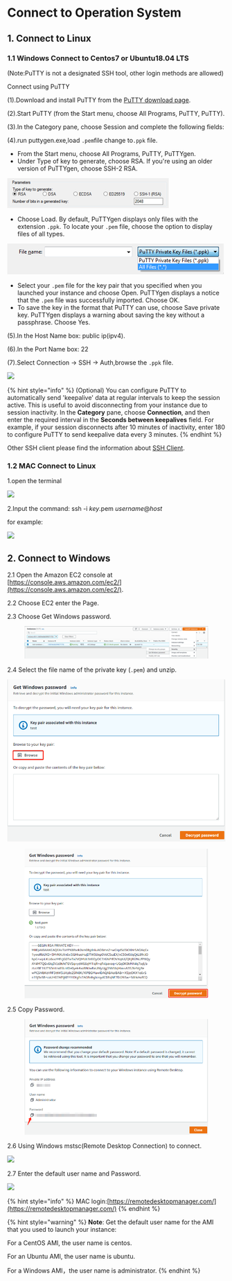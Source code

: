 # Connect to Operation System

## 1. Connect to Linux

### **1.1 Windows Connect to Centos7 or Ubuntu18.04 LTS**

(Note:PuTTY is not a designated SSH tool, other login methods are allowed)

Connect using PuTTY

(1).Download and install PuTTY from the [PuTTY download page](http://www.chiark.greenend.org.uk/\~sgtatham/putty/).

(2).Start PuTTY (from the Start menu, choose All Programs, PuTTY, PuTTY).

(3).In the Category pane, choose Session and complete the following fields:

(4).run puttygen.exe,load `.pem`file change to`.ppk` file.

* From the Start menu, choose All Programs, PuTTY, PuTTYgen.
* Under Type of key to generate, choose RSA. If you're using an older version of PuTTYgen, choose SSH-2 RSA.

![](<../../.gitbook/assets/image (8).png>)

* Choose Load. By default, PuTTYgen displays only files with the extension `.ppk`. To locate your `.pem` file, choose the option to display files of all types.

![](<../../.gitbook/assets/image (2).png>)

* Select your `.pem` file for the key pair that you specified when you launched your instance and choose Open. PuTTYgen displays a notice that the `.pem` file was successfully imported. Choose OK.
* To save the key in the format that PuTTY can use, choose Save private key. PuTTYgen displays a warning about saving the key without a passphrase. Choose Yes.

&#x20; (5).In the Host Name box: public ip(ipv4).

&#x20; (6).In the Port Name box: 22

&#x20; (7).Select Connection -> SSH -> Auth,browse the `.ppk` file.

![](<../../.gitbook/assets/image (85).png>)

{% hint style="info" %}
(Optional) You can configure PuTTY to automatically send 'keepalive' data at regular intervals to keep the session active. This is useful to avoid disconnecting from your instance due to session inactivity. In the **Category** pane, choose **Connection**, and then enter the required interval in the **Seconds between keepalives** field. For example, if your session disconnects after 10 minutes of inactivity, enter 180 to configure PuTTY to send keepalive data every 3 minutes.
{% endhint %}

Other SSH client please find the information about [SSH Client](https://www.slant.co/topics/149/\~best-ssh-clients-for-windows).

### **1.2 MAC Connect to Linux**

1.open the terminal

![](<../../.gitbook/assets/image (106).png>)

2.Input the command: ssh -i _key_.pem _username_@_host_

for example:

![](<../../.gitbook/assets/image (103).png>)

## **2. Connect to Windows**&#x20;

2.1 Open the Amazon EC2 console at [https://console.aws.amazon.com/ec2/](https://console.aws.amazon.com/ec2/).

2.2 Choose EC2 enter the Page.

2.3 Choose Get Windows password.

<figure><img src="../../.gitbook/assets/11.png" alt=""><figcaption></figcaption></figure>

2.4 Select the file name of the private key (`.pem`) and unzip.

![](../../.gitbook/assets/12.png)

<figure><img src="../../.gitbook/assets/13.png" alt=""><figcaption></figcaption></figure>

2.5 Copy Password.

<figure><img src="../../.gitbook/assets/14.png" alt=""><figcaption></figcaption></figure>

2.6 Using Windows mstsc(Remote Desktop Connection) to connect.

![](<../../.gitbook/assets/image (60).png>)

2.7 Enter the default user name and Password.

![](<../../.gitbook/assets/image (63).png>)

{% hint style="info" %}
MAC login:[https://remotedesktopmanager.com/](https://remotedesktopmanager.com/)
{% endhint %}

{% hint style="warning" %}
**Note**: Get the default user name for the AMI that you used to launch your instance: ‌

For a CentOS AMI, the user name is centos. ‌

For an Ubuntu AMI, the user name is ubuntu. ‌

For a Windows AMI，the user name is administrator.
{% endhint %}
